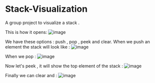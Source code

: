 # Stack-Visualization
A group project to visualize a stack .

This is how it opens:
![image](https://user-images.githubusercontent.com/99196876/177970329-5a104275-de15-40c6-8f88-c75be879753b.png)

We have these options : push , pop , peek and clear. 
When we push an element the stack will look like :
![image](https://user-images.githubusercontent.com/99196876/177971000-a0e2dee5-4af9-44a7-8e73-dc6339e56bc3.png)

When we pop :
![image](https://user-images.githubusercontent.com/99196876/177971329-78710e6d-952e-41e1-9690-5563aa3261b0.png)

Now let's peek , it will show the top element of the stack :
![image](https://user-images.githubusercontent.com/99196876/177971650-b2c8f59b-e77e-482c-82c9-9cb57c4051f5.png)

Finally we can clear and :
![image](https://user-images.githubusercontent.com/99196876/177975584-673545d8-c250-48f9-bc01-eee8e54dd535.png)
